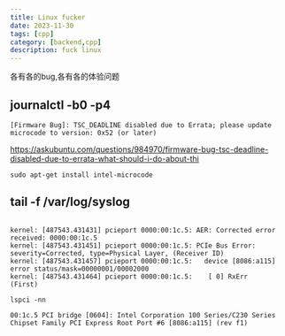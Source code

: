 ```yaml
---
title: Linux fucker
date: 2023-11-30
tags: [cpp]
category: [backend,cpp]
description: fuck linux
---
```


各有各的bug,各有各的体验问题

## journalctl -b0 -p4

```
[Firmware Bug]: TSC_DEADLINE disabled due to Errata; please update microcode to version: 0x52 (or later)
```

https://askubuntu.com/questions/984970/firmware-bug-tsc-deadline-disabled-due-to-errata-what-should-i-do-about-thi

```
sudo apt-get install intel-microcode
```

## tail -f /var/log/syslog

```

kernel: [487543.431431] pcieport 0000:00:1c.5: AER: Corrected error received: 0000:00:1c.5
kernel: [487543.431451] pcieport 0000:00:1c.5: PCIe Bus Error: severity=Corrected, type=Physical Layer, (Receiver ID)
kernel: [487543.431457] pcieport 0000:00:1c.5:   device [8086:a115] error status/mask=00000001/00002000
kernel: [487543.431464] pcieport 0000:00:1c.5:    [ 0] RxErr                  (First)
```


```
lspci -nn

00:1c.5 PCI bridge [0604]: Intel Corporation 100 Series/C230 Series Chipset Family PCI Express Root Port #6 [8086:a115] (rev f1)
```
